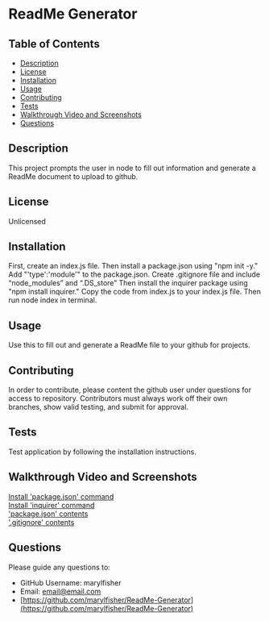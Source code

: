 # ReadMe Generator

## Table of Contents
- [Description](#description)
- [License](#license)
- [Installation](#installation)
- [Usage](#Usage)
- [Contributing](#contributing)
- [Tests](#tests)
- [Walkthrough Video and Screenshots](#walkthrough-video-and-screenshots)
- [Questions](#questions)

## Description 

This project prompts the user in node to fill out information and generate a ReadMe document to upload to github.

## License

Unlicensed

## Installation 

First, create an index.js file. Then install a package.json using "npm init -y." Add  "'type':'module'" to the package.json. Create .gitignore file and include “node_modules” and “.DS_store” Then install the inquirer package using "npm install inquirer." Copy the code from index.js to your index.js file. Then run node index in terminal.

## Usage 

Use this to fill out and generate a ReadMe file to your github for projects.

## Contributing

In order to contribute, please content the github user under questions for access to repository. Contributors must always work off their own branches, show valid testing, and submit for approval.

## Tests

Test application by following the installation instructions. 

## Walkthrough Video and Screenshots

[Install 'package.json' command](./assets/package-json-install.png)<br/>
[Install 'inquirer' command](./assets/inquirer-install.png)<br/>
['package.json' contents](./assets/packagejson-contents.png)<br/>
['.gitignore' contents](./assets/gitignore-contents.png)<br/>

## Questions

Please guide any questions to:

- GitHub Username: marylfisher
- Email: email@email.com
- [https://github.com/marylfisher/ReadMe-Generator](https://github.com/marylfisher/ReadMe-Generator)

    
